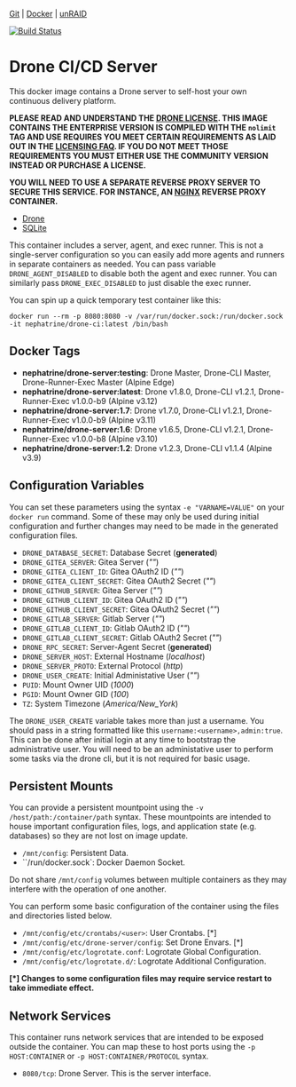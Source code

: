 [Git](https://code.nephatrine.net/nephatrine/docker-drone-ci) |
[Docker](https://hub.docker.com/r/nephatrine/drone-ci/) |
[unRAID](https://code.nephatrine.net/nephatrine/unraid-containers)

[![Build Status](https://ci.nephatrine.net/api/badges/nephatrine/docker-drone-ci/status.svg?ref=refs/heads/master)](https://ci.nephatrine.net/nephatrine/docker-drone-ci)

# Drone CI/CD Server

This docker image contains a Drone server to self-host your own continuous
delivery platform.

**PLEASE READ AND UNDERSTAND THE [DRONE LICENSE](https://drone.io/enterprise/license/).
THIS IMAGE CONTAINS THE ENTERPRISE VERSION IS COMPILED WITH THE ``nolimit`` TAG
AND USE REQUIRES YOU MEET CERTAIN REQUIREMENTS AS LAID OUT IN THE
[LICENSING FAQ](https://discourse.drone.io/t/licensing-and-subscription-faq/3839).
IF YOU DO NOT MEET THOSE REQUIREMENTS YOU MUST EITHER USE THE COMMUNITY VERSION
INSTEAD OR PURCHASE A LICENSE.**

**YOU WILL NEED TO USE A SEPARATE REVERSE PROXY SERVER TO SECURE THIS SERVICE.
FOR INSTANCE, AN [NGINX](https://nginx.com/) REVERSE PROXY CONTAINER.**

- [Drone](https://drone.io/)
- [SQLite](https://www.sqlite.org/)

This container includes a server, agent, and exec runner. This is not a
single-server configuration so you can easily add more agents and runners in
separate containers as needed. You can pass variable ``DRONE_AGENT_DISABLED``
to disable both the agent and exec runner. You can similarly pass
``DRONE_EXEC_DISABLED`` to just disable the exec runner.

You can spin up a quick temporary test container like this:

~~~
docker run --rm -p 8080:8080 -v /var/run/docker.sock:/run/docker.sock -it nephatrine/drone-ci:latest /bin/bash
~~~

## Docker Tags

- **nephatrine/drone-server:testing**: Drone Master, Drone-CLI Master, Drone-Runner-Exec Master (Alpine Edge)
- **nephatrine/drone-server:latest**: Drone v1.8.0, Drone-CLI v1.2.1, Drone-Runner-Exec v1.0.0-b9 (Alpine v3.12)
- **nephatrine/drone-server:1.7**: Drone v1.7.0, Drone-CLI v1.2.1, Drone-Runner-Exec v1.0.0-b9 (Alpine v3.11)
- **nephatrine/drone-server:1.6**: Drone v1.6.5, Drone-CLI v1.2.1, Drone-Runner-Exec v1.0.0-b8 (Alpine v3.10)
- **nephatrine/drone-server:1.2**: Drone v1.2.3, Drone-CLI v1.1.4 (Alpine v3.9)

## Configuration Variables

You can set these parameters using the syntax ``-e "VARNAME=VALUE"`` on your
``docker run`` command. Some of these may only be used during initial
configuration and further changes may need to be made in the generated
configuration files.

- ``DRONE_DATABASE_SECRET``: Database Secret (**generated**)
- ``DRONE_GITEA_SERVER``: Gitea Server (*""*)
- ``DRONE_GITEA_CLIENT_ID``: Gitea OAuth2 ID (*""*)
- ``DRONE_GITEA_CLIENT_SECRET``: Gitea OAuth2 Secret (*""*)
- ``DRONE_GITHUB_SERVER``: Gitea Server (*""*)
- ``DRONE_GITHUB_CLIENT_ID``: Gitea OAuth2 ID (*""*)
- ``DRONE_GITHUB_CLIENT_SECRET``: Gitea OAuth2 Secret (*""*)
- ``DRONE_GITLAB_SERVER``: Gitlab Server (*""*)
- ``DRONE_GITLAB_CLIENT_ID``: Gitlab OAuth2 ID (*""*)
- ``DRONE_GITLAB_CLIENT_SECRET``: Gitlab OAuth2 Secret (*""*)
- ``DRONE_RPC_SECRET``: Server-Agent Secret (**generated**)
- ``DRONE_SERVER_HOST``: External Hostname (*localhost*)
- ``DRONE_SERVER_PROTO``: External Protocol (*http*)
- ``DRONE_USER_CREATE``: Initial Administative User (*""*)
- ``PUID``: Mount Owner UID (*1000*)
- ``PGID``: Mount Owner GID (*100*)
- ``TZ``: System Timezone (*America/New_York*)

The ``DRONE_USER_CREATE`` variable takes more than just a username. You should
pass in a string formatted like this ``username:<username>,admin:true``. This
can be done after initial login at any time to bootstrap the administrative
user. You will need to be an administative user to perform some tasks via the
drone cli, but it is not required for basic usage.

## Persistent Mounts

You can provide a persistent mountpoint using the ``-v /host/path:/container/path``
syntax. These mountpoints are intended to house important configuration files,
logs, and application state (e.g. databases) so they are not lost on image
update.

- ``/mnt/config``: Persistent Data.
- ``/run/docker.sock`: Docker Daemon Socket.

Do not share ``/mnt/config`` volumes between multiple containers as they may
interfere with the operation of one another.

You can perform some basic configuration of the container using the files and
directories listed below.

- ``/mnt/config/etc/crontabs/<user>``: User Crontabs. [*]
- ``/mnt/config/etc/drone-server/config``: Set Drone Envars. [*]
- ``/mnt/config/etc/logrotate.conf``: Logrotate Global Configuration.
- ``/mnt/config/etc/logrotate.d/``: Logrotate Additional Configuration.

**[*] Changes to some configuration files may require service restart to take
immediate effect.**

## Network Services

This container runs network services that are intended to be exposed outside
the container. You can map these to host ports using the ``-p HOST:CONTAINER``
or ``-p HOST:CONTAINER/PROTOCOL`` syntax.

- ``8080/tcp``: Drone Server. This is the server interface.
